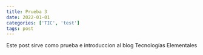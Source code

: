```yaml
---
title: Prueba 3
date: 2022-01-01
categories: ['TIC', 'test']
tags: post
---
```


Este post sirve como prueba e introduccion al blog Tecnologías Elementales

